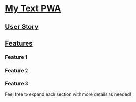 # <ins>My Text PWA <ins>

## <ins>User Story</ins>

## <ins>Features</ins>

### Feature 1
### Feature 2
### Feature 3

Feel free to expand each section with more details as needed!
